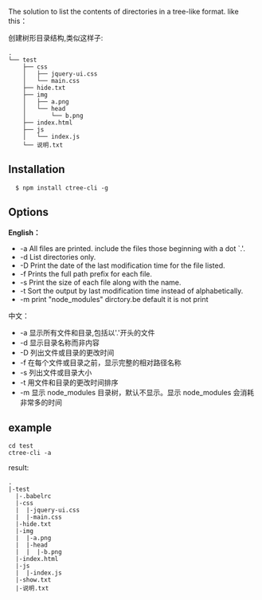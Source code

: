 The solution to list the contents of directories in a tree-like format.
like this：

创建树形目录结构,类似这样子:

```
.
└── test
    ├── css
    │   ├── jquery-ui.css
    │   └── main.css
    ├── hide.txt
    ├── img
    │   ├── a.png
    │   └── head
    │       └── b.png
    ├── index.html
    ├── js
    │   └── index.js
    └── 说明.txt

```

## Installation

```shell
  $ npm install ctree-cli -g
```

## Options

**English：**

- -a All files are printed. include the files those beginning with a dot `.'.
- -d List directories only.
- -D Print the date of the last modification time for the file listed.
- -f Prints the full path prefix for each file.
- -s Print the size of each file along with the name.
- -t Sort the output by last modification time instead of alphabetically.
- -m print "node_modules" dirctory.be default it is not print

中文：

- -a 显示所有文件和目录,包括以'.'开头的文件
- -d 显示目录名称而非内容
- -D 列出文件或目录的更改时间
- -f 在每个文件或目录之前，显示完整的相对路径名称
- -s 列出文件或目录大小
- -t 用文件和目录的更改时间排序
- -m 显示 node_modules 目录树，默认不显示。显示 node_modules 会消耗非常多的时间

## example

```shell
cd test
ctree-cli -a
```

result:

```
.
|-test
  |-.babelrc
  |-css
  |  |-jquery-ui.css
  |  |-main.css
  |-hide.txt
  |-img
  |  |-a.png
  |  |-head
  |  |  |-b.png
  |-index.html
  |-js
  |  |-index.js
  |-show.txt
  |-说明.txt
```
